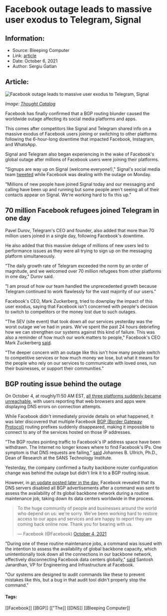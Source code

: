 # Facebook outage leads to massive user exodus to Telegram, Signal
### 

## Information:
+ Source: Bleeping Computer
+ Link: [article](https://www.bleepingcomputer.com/news/technology/facebook-outage-leads-to-massive-user-exodus-to-telegram-signal/)
+ Date: October 6, 2021
+ Author: Sergiu Gatlan


## Article:
![Facebook outage leads to massive user exodus to Telegram, Signal](https://www.bleepstatic.com/content/hl-images/2021/10/06/Facebook.jpg)


*Image: [Thought Catalog](https://unsplash.com/@thoughtcatalog)*


Facebook has finally confirmed that a BGP routing blunder caused the worldwide outage affecting its social media platforms and apps.


This comes after competitors like Signal and Telegram shared info on a massive exodus of Facebook users joining or switching to other platforms following the 6-hour-long downtime that impacted Facebook, Instagram, and WhatsApp.


Signal and Telegram also began experiencing in the wake of Facebook's global outage after millions of Facebook users were joining their platforms.


"Signups are way up on Signal (welcome everyone!)," Signal's social media team [tweeted](https://twitter.com/signalapp/status/1445062426739855366) while Facebook was dealing with the outage on Monday.


"Millions of new people have joined Signal today and our messaging and calling have been up and running but some people aren't seeing all of their contacts appear on Signal. We're working hard to fix this up."


70 million Facebook refugees joined Telegram in one day
-------------------------------------------------------


Pavel Durov, Telegram's CEO and founder, also added that more than 70 million users joined in a single day, following Facebook's downtime.


He also added that this massive deluge of millions of new users led to performance issues as they were all trying to sign up on the messaging platform simultaneously.


"The daily growth rate of Telegram exceeded the norm by an order of magnitude, and we welcomed over 70 million refugees from other platforms in one day," Durov said.


"I am proud of how our team handled the unprecedented growth because Telegram continued to work flawlessly for the vast majority of our users."


Facebook's CEO, Mark Zuckerberg, tried to downplay the impact of this user exodus, saying that Facebook isn't concerned with people's decision to switch to competitors or the money lost due to such outages.


"The SEV (site event) that took down all our services yesterday was the worst outage we've had in years. We've spent the past 24 hours debriefing how we can strengthen our systems against this kind of failure. This was also a reminder of how much our work matters to people," Facebook's CEO Mark Zuckerberg [said](https://www.facebook.com/4/posts/10113961365418581/?d=n).


"The deeper concern with an outage like this isn't how many people switch to competitive services or how much money we lose, but what it means for the people who rely on our services to communicate with loved ones, run their businesses, or support their communities."


BGP routing issue behind the outage
-----------------------------------


On October 4, at roughly11:50 AM EST, [all three platforms suddenly became unreachable](https://www.bleepingcomputer.com/news/technology/facebook-whatsapp-and-instagram-down-due-to-dns-outage/), with users reporting that web browsers and apps were displaying DNS errors on connection attempts.


While Facebook didn't immediately provide details on what happened, it was later discovered that multiple Facebook [BGP (Border Gateway Protocol)](https://www.cloudflare.com/en-gb/learning/security/glossary/what-is-bgp/) routing prefixes suddenly disappeared, making it impossible to connect to any of the services hosted on those IP addresses.


"The BGP routes pointing traffic to Facebook's IP address space have been withdrawn. The Internet no longer knows where to find Facebook's IPs. One symptom is that DNS requests are failing," [said](https://isc.sans.edu/forums/diary/Facebook+Outage+Yes+its+DNS+sort+of+A+super+quick+analysis+of+what+is+going+on/27900/) Johannes B. Ullrich, Ph.D., Dean of Research at the SANS Technology Institute.


Yesterday, the company confirmed a faulty backbone router configuration change was behind the outage but didn't link it to a BGP routing issue.


However, in [an update posted later in the day](https://engineering.fb.com/2021/10/05/networking-traffic/outage-details/), Facebook revealed that its DNS servers disabled all BGP advertisements after a command was sent to assess the availability of its global backbone network during a routine maintenance job, taking down its data centers worldwide in the process.




> 
> To the huge community of people and businesses around the world who depend on us: we're sorry. We’ve been working hard to restore access to our apps and services and are happy to report they are coming back online now. Thank you for bearing with us.
> 
> 
> — Facebook (@Facebook) [October 4, 2021](https://twitter.com/Facebook/status/1445155265360416773?ref_src=twsrc%5Etfw)


"During one of these routine maintenance jobs, a command was issued with the intention to assess the availability of global backbone capacity, which unintentionally took down all the connections in our backbone network, effectively disconnecting Facebook data centers globally," [said](https://engineering.fb.com/2021/10/05/networking-traffic/outage-details/) Santosh Janardhan, VP for Engineering and Infrastructure at Facebook.


"Our systems are designed to audit commands like these to prevent mistakes like this, but a bug in that audit tool didn't properly stop the command."




#### Tags:
[[Facebook]] [[BGP]] [["The]] [[DNS]] [[Bleeping Computer]]
